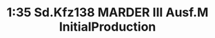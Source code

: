 ---
layout: product
title: "1:35 Sd.Kfz138 MARDER III Ausf.M InitialProduction"
price: "8500" 
desc: "Maketa"
img_path: "/assets/img/DRA6464.webp"
brand: "Dragon"
available: false
special_offer: false
new: false
soon: false
cat: "010000"
subcat: "010600"
subsubcat: "0N/A"
sifra: "DRA6464"
popular: false
---